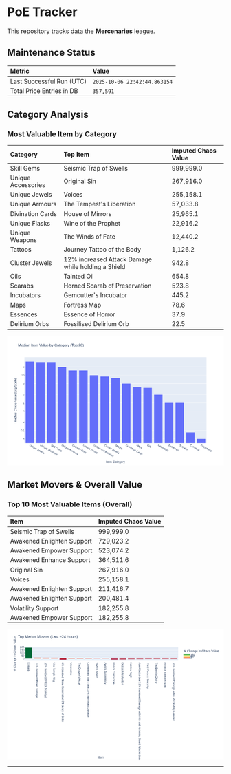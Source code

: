 # PoE Tracker

This repository tracks data the **Mercenaries** league.

## Maintenance Status

<!-- START_MAINTENANCE -->
| Metric | Value |
|:---|:---|
| Last Successful Run (UTC) | `2025-10-06 22:42:44.863154` |
| Total Price Entries in DB | `357,591` |

<!-- END_MAINTENANCE -->

## Category Analysis

<!-- START_CATEGORY_ANALYSIS -->
### Most Valuable Item by Category
| Category | Top Item | Imputed Chaos Value |
| :--- | :--- | :--- |
| Skill Gems | Seismic Trap of Swells | 999,999.0 |
| Unique Accessories | Original Sin | 267,916.0 |
| Unique Jewels | Voices | 255,158.1 |
| Unique Armours | The Tempest's Liberation | 57,033.8 |
| Divination Cards | House of Mirrors | 25,965.1 |
| Unique Flasks | Wine of the Prophet | 22,916.2 |
| Unique Weapons | The Winds of Fate | 12,440.2 |
| Tattoos | Journey Tattoo of the Body | 1,126.2 |
| Cluster Jewels | 12% increased Attack Damage while holding a Shield | 942.8 |
| Oils | Tainted Oil | 654.8 |
| Scarabs | Horned Scarab of Preservation | 523.8 |
| Incubators | Gemcutter's Incubator | 445.2 |
| Maps | Fortress Map | 78.6 |
| Essences | Essence of Horror | 37.9 |
| Delirium Orbs | Fossilised Delirium Orb | 22.5 |


![Category Analysis Chart](charts/category_analysis.png)
<!-- END_CATEGORY_ANALYSIS -->

## Market Movers & Overall Value

<!-- START_ANALYSIS -->
### Top 10 Most Valuable Items (Overall)
| Item | Imputed Chaos Value |
| :--- | :--- |
| Seismic Trap of Swells | 999,999.0 |
| Awakened Enlighten Support | 729,023.2 |
| Awakened Empower Support | 523,074.2 |
| Awakened Enhance Support | 364,511.6 |
| Original Sin | 267,916.0 |
| Voices | 255,158.1 |
| Awakened Enlighten Support | 211,416.7 |
| Awakened Enlighten Support | 200,481.4 |
| Volatility Support | 182,255.8 |
| Awakened Empower Support | 182,255.8 |


![Market Movers Chart](charts/market_movers.png)
<!-- END_ANALYSIS -->

---
